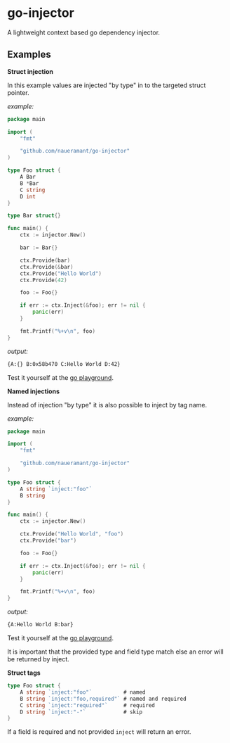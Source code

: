 # go-injector

A lightweight context based go dependency injector.

## Examples

**Struct injection**

In this example values are injected "by type" in to the targeted struct pointer.

_example:_

```go
package main

import (
    "fmt"

    "github.com/naueramant/go-injector"
)

type Foo struct {
    A Bar
    B *Bar
    C string
    D int
}

type Bar struct{}

func main() {
    ctx := injector.New()

    bar := Bar{}

    ctx.Provide(bar)
    ctx.Provide(&bar)
    ctx.Provide("Hello World")
    ctx.Provide(42)

    foo := Foo{}

    if err := ctx.Inject(&foo); err != nil {
        panic(err)
    }

    fmt.Printf("%+v\n", foo)
}

```

_output:_

```sh
{A:{} B:0x58b470 C:Hello World D:42}
```

Test it yourself at the [go playground](https://play.golang.org/p/EnKDlfwPp5A).

**Named injections**

Instead of injection "by type" it is also possible to inject by tag name.

_example:_

```go
package main

import (
    "fmt"

    "github.com/naueramant/go-injector"
)

type Foo struct {
    A string `inject:"foo"`
    B string
}

func main() {
    ctx := injector.New()

    ctx.Provide("Hello World", "foo")
    ctx.Provide("bar")

    foo := Foo{}

    if err := ctx.Inject(&foo); err != nil {
        panic(err)
    }

    fmt.Printf("%+v\n", foo)
}

```

_output:_

```sh
{A:Hello World B:bar}
```

Test it yourself at the [go playground](https://play.golang.org/p/vZj6jGufmfQ).

It is important that the provided type and field type match else an error will be returned by inject.

**Struct tags**

```go
type Foo struct {
    A string `inject:"foo"`          # named
    B string `inject:"foo,required"` # named and required
    C string `inject:"required"`     # required
    D string `inject:"-"`            # skip
}
```

If a field is required and not provided `inject` will return an error.

